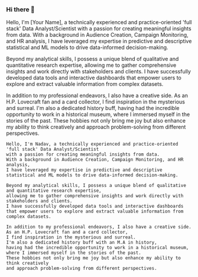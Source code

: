 ### Hi there 👋

Hello, I'm [Your Name], a technically experienced and practice-oriented 'full stack' Data Analyst/Scientist with a passion for creating meaningful insights from data. With a background in Audience Creation, Campaign Monitoring, and HR analysis, I have leveraged my expertise in predictive and descriptive statistical and ML models to drive data-informed decision-making.

Beyond my analytical skills, I possess a unique blend of qualitative and quantitative research expertise, allowing me to gather comprehensive insights and work directly with stakeholders and clients. I have successfully developed data tools and interactive dashboards that empower users to explore and extract valuable information from complex datasets.

In addition to my professional endeavors, I also have a creative side. As an H.P. Lovecraft fan and a card collector, I find inspiration in the mysterious and surreal. I'm also a dedicated history buff, having had the incredible opportunity to work in a historical museum, where I immersed myself in the stories of the past. These hobbies not only bring me joy but also enhance my ability to think creatively and approach problem-solving from different perspectives.

```
Hello, I'm Nadav, a technically experienced and practice-oriented 'full stack' Data Analyst/Scientist 
with a passion for creating meaningful insights from data. 
With a background in Audience Creation, Campaign Monitoring, and HR analysis, 
I have leveraged my expertise in predictive and descriptive statistical and ML models to drive data-informed decision-making.

Beyond my analytical skills, I possess a unique blend of qualitative and quantitative research expertise, 
allowing me to gather comprehensive insights and work directly with stakeholders and clients. 
I have successfully developed data tools and interactive dashboards 
that empower users to explore and extract valuable information from complex datasets.

In addition to my professional endeavors, I also have a creative side. As an H.P. Lovecraft fan and a card collector,
I find inspiration in the mysterious and surreal. 
I'm also a dedicated history buff with an M.A in history, 
having had the incredible opportunity to work in a historical museum, 
where I immersed myself in the stories of the past. 
These hobbies not only bring me joy but also enhance my ability to think creatively 
and approach problem-solving from different perspectives.
```

